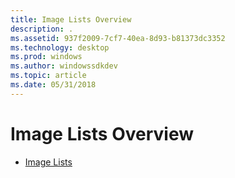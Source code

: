 ```yaml
---
title: Image Lists Overview
description: .
ms.assetid: 937f2009-7cf7-40ea-8d93-b81373dc3352
ms.technology: desktop
ms.prod: windows
ms.author: windowssdkdev
ms.topic: article
ms.date: 05/31/2018
---
```


# Image Lists Overview

-   [Image Lists](image-lists.md)

 

 




